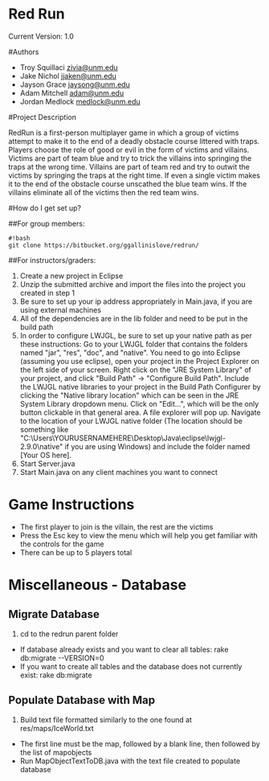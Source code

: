 # Red Run
Current Version: 1.0

#Authors
* Troy Squillaci <zivia@unm.edu>
* Jake Nichol <jjaken@unm.edu>
* Jayson Grace <jaysong@unm.edu>
* Adam Mitchell <adam@unm.edu>
* Jordan Medlock <medlock@unm.edu>

#Project Description

RedRun is a first-person multiplayer game in which a group of victims attempt to make it to the end of a deadly obstacle course littered with traps. Players choose the role of good or evil in the form of victims and villains. Victims are part of team blue and try to trick the villains into springing the traps at the wrong time. Villains are part of team red and try to outwit the victims by springing the traps at the right time. If even a single victim makes it to the end of the obstacle course unscathed the blue team wins. If the villains eliminate all of the victims then the red team wins.

#How do I get set up?

##For group members:

```
#!bash
git clone https://bitbucket.org/ggallinislove/redrun/

```

##For instructors/graders:

1. Create a new project in Eclipse
2. Unzip the submitted archive and import the files into the project you created in step 1
3. Be sure to set up your ip address appropriately in Main.java, if you are using external machines
4. All of the dependencies are in the lib folder and need to be put in the build path
5. In order to configure LWJGL, be sure to set up your native path as per these instructions:
Go to your LWJGL folder that contains the folders named "jar", "res", "doc", and "native". You need to go into Eclipse (assuming you use eclipse), open your project in the Project Explorer on the left side of your screen.
Right click on the "JRE System Library" of your project, and click "Build Path" -> "Configure Build Path".
Include the LWJGL native libraries to your project in the Build Path Configurer by clicking the "Native library location" which can be seen in the JRE System Library dropdown menu.
Click on "Edit...", which will be the only button clickable in that general area.
A file explorer will pop up. Navigate to the location of your LWJGL native folder (The location should be something like "C:\Users\YOURUSERNAMEHERE\Desktop\Java\eclipse\lwjgl-2.9.0\native" if you are using Windows) and include the folder named [Your OS here].
6. Start Server.java
7. Start Main.java on any client machines you want to connect

# Game Instructions #
* The first player to join is the villain, the rest are the victims
* Press the Esc key to view the menu which will help you get familiar with the controls for the game
* There can be up to 5 players total

# Miscellaneous - Database #
## Migrate Database ##
1. cd to the redrun parent folder
* If database already exists and you want to clear all tables:
rake db:migrate --VERSION=0 
* If you want to create all tables and the database does not currently exist:
rake db:migrate
## Populate Database with Map ##
1. Build text file formatted similarly to the one found at  res/maps/IceWorld.txt
* The first line must be the map, followed by a blank line, then followed by the list of mapobjects
* Run MapObjectTextToDB.java with the text file created to populate database

